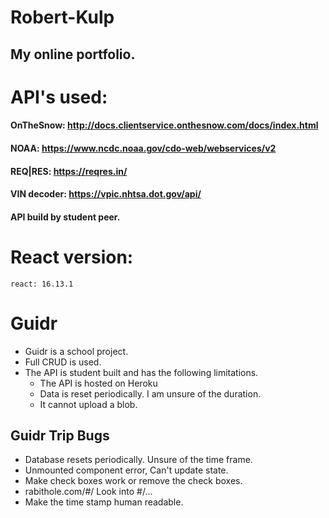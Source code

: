 # Robert-Kulp 
## My online portfolio.

# API's used: 
#### OnTheSnow: http://docs.clientservice.onthesnow.com/docs/index.html
#### NOAA: https://www.ncdc.noaa.gov/cdo-web/webservices/v2
#### REQ|RES: https://reqres.in/
#### VIN decoder: https://vpic.nhtsa.dot.gov/api/
#### API build by student peer. 

# React version: 
	react: 16.13.1

# Guidr
- Guidr is a school project. 
- Full CRUD is used. 
- The API is student built and has the following limitations. 
	- The API is hosted on Heroku
	- Data is reset periodically. I am unsure of the duration.
	- It cannot upload a blob. 

## Guidr Trip Bugs
- Database resets periodically. Unsure of the time frame. 
- Unmounted component error, Can't update state. 
- Make check boxes work or remove the check boxes.
- rabithole.com/#/ Look into #/...
- Make the time stamp human readable. 
